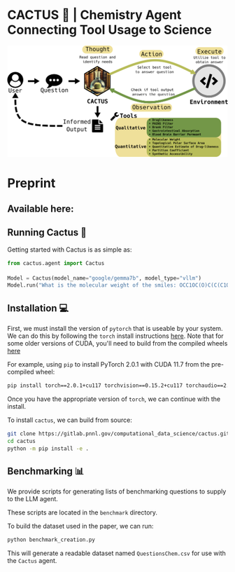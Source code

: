 # CACTUS 🌵 | Chemistry Agent Connecting Tool Usage to Science
<img width="1000" alt="Cactus_header" src="workflow_diagram_V2__1_.png"> 

# Preprint 

## Available here: 

## Running Cactus 🏃

Getting started with Cactus is as simple as:

```python
from cactus.agent import Cactus

Model = Cactus(model_name="google/gemma7b", model_type="vllm")
Model.run("What is the molecular weight of the smiles: OCC1OC(O)C(C(C1O)O)O")
```

## Installation 💻

First, we must install the version of `pytorch` that is useable by your system. We can do this by following the `torch` install instructions [here](https://pytorch.org/get-started/locally/).
Note that for some older versions of CUDA, you'll need to build from the compiled wheels [here](https://pytorch.org/get-started/previous-versions/)

For example, using `pip` to install PyTorch 2.0.1 with CUDA 11.7 from the pre-compiled wheel:

```bash
pip install torch==2.0.1+cu117 torchvision==0.15.2+cu117 torchaudio==2.0.2 --index-url https://download.pytorch.org/whl/cu117
```

Once you have the appropriate version of `torch`, we can continue with the install.

To install `cactus`, we can build from source:

```bash
git clone https://gitlab.pnnl.gov/computational_data_science/cactus.git
cd cactus
python -m pip install -e .
```

## Benchmarking 📊

We provide scripts for generating lists of benchmarking questions to supply to the LLM agent.

These scripts are located in the `benchmark` directory.

To build the dataset used in the paper, we can run:

```bash
python benchmark_creation.py
```

This will generate a readable dataset named `QuestionsChem.csv` for use with the `Cactus` agent.
